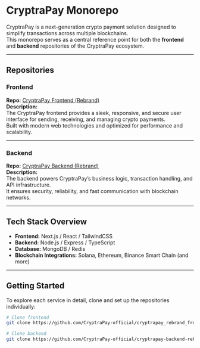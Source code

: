 #  CryptraPay Monorepo

CryptraPay is a next-generation crypto payment solution designed to simplify transactions across multiple blockchains.  
This monorepo serves as a central reference point for both the **frontend** and **backend** repositories of the CryptraPay ecosystem.

---

##  Repositories

###  Frontend  
**Repo:** [CryptraPay Frontend (Rebrand)](https://github.com/CryptraPay-official/cryptrapay_rebrand_frontend)  
**Description:**  
The CryptraPay frontend provides a sleek, responsive, and secure user interface for sending, receiving, and managing crypto payments.  
Built with modern web technologies and optimized for performance and scalability.

---

###  Backend  
**Repo:** [CryptraPay Backend (Rebrand)](https://github.com/CryptraPay-official/cryptrapay-backend-rebrand)  
**Description:**  
The backend powers CryptraPay’s business logic, transaction handling, and API infrastructure.  
It ensures security, reliability, and fast communication with blockchain networks.

---

##  Tech Stack Overview

- **Frontend:** Next.js / React / TailwindCSS  
- **Backend:** Node.js / Express / TypeScript  
- **Database:** MongoDB / Redis  
- **Blockchain Integrations:** Solana, Ethereum, Binance Smart Chain (and more)  

---

##  Getting Started

To explore each service in detail, clone and set up the repositories individually:

```bash
# Clone frontend
git clone https://github.com/CryptraPay-official/cryptrapay_rebrand_frontend.git

# Clone backend
git clone https://github.com/CryptraPay-official/cryptrapay-backend-rebrand.git
